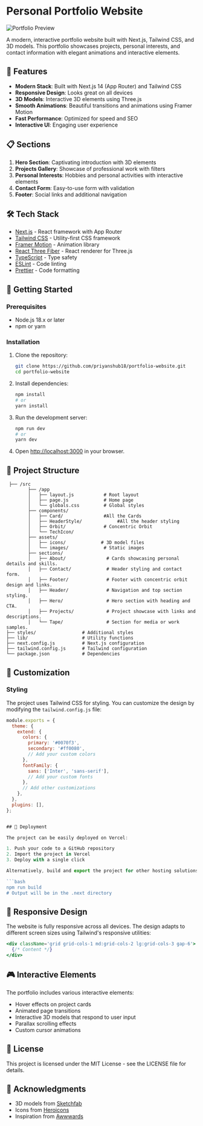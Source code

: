# Personal Portfolio Website

![Portfolio Preview](https://via.placeholder.com/1200x630)

A modern, interactive portfolio website built with Next.js, Tailwind CSS, and 3D models. This portfolio showcases projects, personal interests, and contact information with elegant animations and interactive elements.

## 🚀 Features

- **Modern Stack**: Built with Next.js 14 (App Router) and Tailwind CSS
- **Responsive Design**: Looks great on all devices
- **3D Models**: Interactive 3D elements using Three.js
- **Smooth Animations**: Beautiful transitions and animations using Framer Motion
- **Fast Performance**: Optimized for speed and SEO
- **Interactive UI**: Engaging user experience

## 📋 Sections

1. **Hero Section**: Captivating introduction with 3D elements
2. **Projects Gallery**: Showcase of professional work with filters
3. **Personal Interests**: Hobbies and personal activities with interactive elements
4. **Contact Form**: Easy-to-use form with validation
5. **Footer**: Social links and additional navigation

## 🛠️ Tech Stack

- [Next.js](https://nextjs.org/) - React framework with App Router
- [Tailwind CSS](https://tailwindcss.com/) - Utility-first CSS framework
- [Framer Motion](https://www.framer.com/motion/) - Animation library
- [React Three Fiber](https://docs.pmnd.rs/react-three-fiber/) - React renderer for Three.js
- [TypeScript](https://www.typescriptlang.org/) - Type safety
- [ESLint](https://eslint.org/) - Code linting
- [Prettier](https://prettier.io/) - Code formatting

## 🚀 Getting Started

### Prerequisites

- Node.js 18.x or later
- npm or yarn

### Installation

1. Clone the repository:

   ```bash
   git clone https://github.com/priyanshub18/portfolio-website.git
   cd portfolio-website
   ```

2. Install dependencies:

   ```bash
   npm install
   # or
   yarn install
   ```

3. Run the development server:

   ```bash
   npm run dev
   # or
   yarn dev
   ```

4. Open [http://localhost:3000](http://localhost:3000) in your browser.

## 📂 Project Structure

```
 ├── /src
        ├── /app
        │   ├── layout.js           # Root layout
        │   ├── page.js             # Home page
        │   └── globals.css         # Global styles
        ├── components/
        │   ├── Card/               #All the Cards
        │   ├── HeaderStyle/             #All the header styling
        │   ├── Orbit/              # Concentric Orbit
        │   └── TechIcon/
        ├── assets/
        │   ├── icons/             # 3D model files
        │   └── images/             # Static images
        ├── sections/
        │   ├── About/               # Cards showcasing personal details and skills.
        │   ├── Contact/             # Header styling and contact form.
        │   ├── Footer/              # Footer with concentric orbit design and links.
        │   ├── Header/              # Navigation and top section styling.
        │   ├── Hero/                # Hero section with heading and CTA.
        │   ├── Projects/            # Project showcase with links and descriptions.
        │   └── Tape/                # Section for media or work samples.
├── styles/                 # Additional styles
├── lib/                    # Utility functions
├── next.config.js          # Next.js configuration
├── tailwind.config.js      # Tailwind configuration
└── package.json            # Dependencies
```

## 🎨 Customization

### Styling

The project uses Tailwind CSS for styling. You can customize the design by modifying the `tailwind.config.js` file:

````js
module.exports = {
  theme: {
    extend: {
      colors: {
        primary: '#0070f3',
        secondary: '#ff0080',
        // Add your custom colors
      },
      fontFamily: {
        sans: ['Inter', 'sans-serif'],
        // Add your custom fonts
      },
      // Add other customizations
    },
  },
  plugins: [],
};


## 🚀 Deployment

The project can be easily deployed on Vercel:

1. Push your code to a GitHub repository
2. Import the project in Vercel
3. Deploy with a single click

Alternatively, build and export the project for other hosting solutions:

```bash
npm run build
# Output will be in the .next directory
````

## 📱 Responsive Design

The website is fully responsive across all devices. The design adapts to different screen sizes using Tailwind's responsive utilities:

```jsx
<div className='grid grid-cols-1 md:grid-cols-2 lg:grid-cols-3 gap-6'>
  {/* Content */}
</div>
```

## 🎮 Interactive Elements

The portfolio includes various interactive elements:

- Hover effects on project cards
- Animated page transitions
- Interactive 3D models that respond to user input
- Parallax scrolling effects
- Custom cursor animations

## 📄 License

This project is licensed under the MIT License - see the LICENSE file for details.

## 🙏 Acknowledgments

- 3D models from [Sketchfab](https://sketchfab.com/)
- Icons from [Heroicons](https://heroicons.com/)
- Inspiration from [Awwwards](https://www.awwwards.com/)
